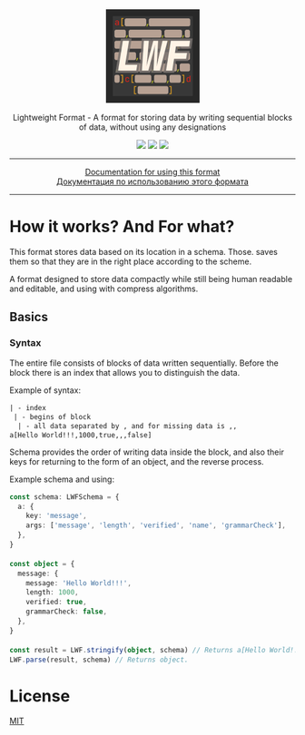 <div align="center">
  <img src="docs/icon.png" alt="LWF">
  <p>Lightweight Format - A format for storing data by writing sequential blocks of data, without using any designations</p>
  </hr>

  <img src="https://img.shields.io/npm/last-update/lwf"/>
  <img src="https://img.shields.io/github/languages/code-size/EtherCD/lwf?">
  <img src="https://img.shields.io/npm/v/lwf">

<hr/>
<a href="./docs/Basics-en.md">Documentation for using this format</a><br/>
<a href="./docs/Basics-ru.md">Документация по использованию этого формата</a>
<hr/>

</div>

# How it works? And For what?

This format stores data based on its location in a schema. Those. saves them so that they are in the right place according to the scheme.

A format designed to store data compactly while still being human readable and editable, and using with compress algorithms.

## Basics

### Syntax

The entire file consists of blocks of data written sequentially. Before the block there is an index that allows you to distinguish the data.

Example of syntax:

```
| - index
 | - begins of block
  | - all data separated by , and for missing data is ,,
a[Hello World!!!,1000,true,,,false]
```

Schema provides the order of writing data inside the block, and also their keys for returning to the form of an object, and the reverse process.

Example schema and using:

```ts
const schema: LWFSchema = {
  a: {
    key: 'message',
    args: ['message', 'length', 'verified', 'name', 'grammarCheck'],
  },
}

const object = {
  message: {
    message: 'Hello World!!!',
    length: 1000,
    verified: true,
    grammarCheck: false,
  },
}

const result = LWF.stringify(object, schema) // Returns a[Hello World!!!,1000,true,false]
LWF.parse(result, schema) // Returns object.
```

# License

[MIT](./LICENSE.txt)

